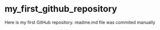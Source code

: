 # my_first_github_repository
Here is my first GitHub repository.
readme.md file was commited manually
